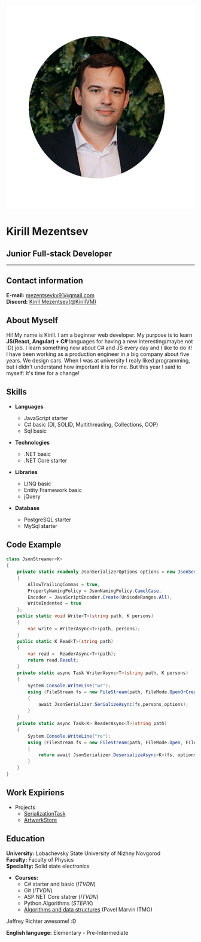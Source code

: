 ![Hi!It's my photo!](/img/myphoto.jpg)


# **Kirill Mezentsev**
## **Junior Full-stack Developer**

---
## **Contact information**

**E-mail:** <mezentsevkv91@gmail.com>   
**Discord:** [Kirill Mezentsev(@KirillVM)](OCB#1927)

## **About Myself**

Hi! My name is Kirill. I am a beginner web developer.
My purpose is to learn **JS(React, Angular) + C#** languages for having a new interesting(maybe not :D) job.
I learn something new about C# and JS every day and I like to do it!
I have been working as a production engineer in a big company about five years. We design cars.
When I was at university I realy liked programming, but i didn't understand how important it is for me.
But this year I said to myself: It's time for a change!

## **Skills**

* **Languages**
   * JavaScript starter
   * C# basic (DI, SOLID, Multithreading, Collections, OOP)
   * Sql basic

* **Technologies**
   * .NET basic
   * .NET Core starter

* **Libraries**
   * LINQ basic
   * Entity Framework basic
   * jQuery

* **Database**
   * PostgreSQL starter
   * MySql starter

## **Code Example**

``` C#
class JsonStreamer<K>
{
    private static readonly JsonSerializerOptions options = new JsonSerializerOptions()
    {
        AllowTrailingCommas = true,
        PropertyNamingPolicy = JsonNamingPolicy.CamelCase,
        Encoder = JavaScriptEncoder.Create(UnicodeRanges.All),
        WriteIndented = true
    };
    public static void Write<T>(string path, K persons)
    {
        var write = WriterAsync<T>(path, persons);
    }
    public static K Read<T>(string path)
    {
        var read =  ReaderAsync<T>(path);
        return read.Result;
    }
    private static async Task WriterAsync<T>(string path, K persons)
    {
        System.Console.WriteLine("wr");
        using (FileStream fs = new FileStream(path, FileMode.OpenOrCreate, FileAccess.Write, FileShare.None))
        {
            await JsonSerializer.SerializeAsync(fs,persons,options);
        }
    }
    private static async Task<K> ReaderAsync<T>(string path)
    {
        System.Console.WriteLine("re");
        using (FileStream fs = new FileStream(path, FileMode.Open, FileAccess.Read, FileShare.Read))
        {
            return await JsonSerializer.DeserializeAsync<K>(fs, options);
        }
    }
}
```
## **Work Expiriens**

* Projects
   * [SerializationTask](https://github.com/KirillVM/SerializationTask.git) 
   * [ArtworkStore](https://github.com/KirillVM/ArtworkStore.git)   

## **Education**

**University:** Lobachevsky State University of Nizhny Novgorod   
**Faculty:** Faculty of Physics   
**Speciality:** Solid state electronics   

* **Courses:**
  * C# starter and basic (*ITVDN*)
  * Git (*ITVDN*)
  * ASP.NET Core statrer (*ITVDN*)
  * Python.Algorithms (*STEPIK*)
  * [Algorithms and data structures](https://www.youtube.com/watch?v=wFx6HAfJEnI&list=PLrS21S1jm43iUIpR51VCJgxY1MjwS-pAZ) (Pavel Marvin ITMO)

Jeffrey Richter awesome! :D

**English languege:** Elementary - Pre-Intermediate